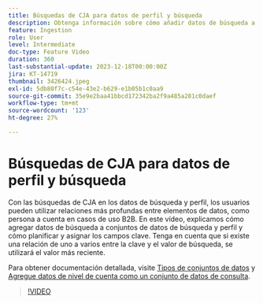 ```yaml
---
title: Búsquedas de CJA para datos de perfil y búsqueda
description: Obtenga información sobre cómo añadir datos de búsqueda a conjuntos de datos de búsqueda y perfil, y planificar y asignar los campos clave.
feature: Ingestion
role: User
level: Intermediate
doc-type: Feature Video
duration: 360
last-substantial-update: 2023-12-18T00:00:00Z
jira: KT-14719
thumbnail: 3426424.jpeg
exl-id: 5db80f7c-c54e-43e2-b629-e1b05b1c0aa9
source-git-commit: 35e9e2baa41bbcd172342ba2f9a485a281c0daef
workflow-type: tm+mt
source-wordcount: '123'
ht-degree: 27%

---
```


# Búsquedas de CJA para datos de perfil y búsqueda

Con las búsquedas de CJA en los datos de búsqueda y perfil, los usuarios pueden utilizar relaciones más profundas entre elementos de datos, como persona a cuenta en casos de uso B2B.  En este vídeo, explicamos cómo agregar datos de búsqueda a conjuntos de datos de búsqueda y perfil y cómo planificar y asignar los campos clave.  Tenga en cuenta que si existe una relación de uno a varios entre la clave y el valor de búsqueda, se utilizará el valor más reciente.

Para obtener documentación detallada, visite [Tipos de conjuntos de datos](https://experienceleague.adobe.com/docs/analytics-platform/using/cja-connections/create-connection.html?lang=en#dataset-types) y [Agregue datos de nivel de cuenta como un conjunto de datos de consulta](https://experienceleague.adobe.com/docs/analytics-platform/using/cja-usecases/b2b/b2b.html?lang=en).

>[!VIDEO](https://video.tv.adobe.com/v/3426424/?learn=on)
